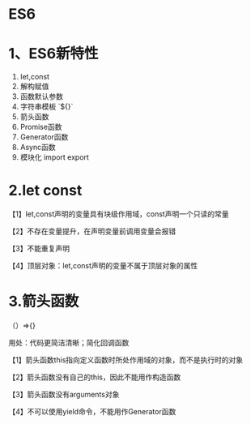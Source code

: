 # ES6
# 1、ES6新特性
1. let,const
2. 解构赋值
3. 函数默认参数
4. 字符串模板 \`\${}\`
5. 箭头函数
6. Promise函数
7. Generator函数
8. Async函数
9. 模块化 import export

# 2.let const
【1】let,const声明的变量具有块级作用域，const声明一个只读的常量

【2】不存在变量提升，在声明变量前调用变量会报错

【3】不能重复声明

【4】顶层对象：let,const声明的变量不属于顶层对象的属性

# 3.箭头函数
（）=>{}

用处：代码更简洁清晰；简化回调函数

【1】箭头函数this指向定义函数时所处作用域的对象，而不是执行时的对象

【2】箭头函数没有自己的this，因此不能用作构造函数

【3】箭头函数没有arguments对象

【4】不可以使用yield命令，不能用作Generator函数